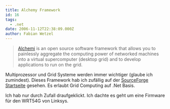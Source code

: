 ```yaml
---
title: Alchemy Framework
id: 16
tags:
  - .net
date: 2006-11-12T22:38:09.000Z
author: Fabian Wetzel
---
```


> [Alchemi](http://www.alchemi.net/index.html) is an open source software framework that allows you to painlessly aggregate the computing power of networked machines into a virtual supercomputer (desktop grid) and to develop applications to run on the grid. 

Multiprozessor und Grid Systeme werden immer wichtiger (glaube ich zumindest). Dieses Framework hab ich zufällig auf der [SourceForge Startseite](http://sourceforge.net) gesehen. Es erlaubt Grid Computing auf .Net Basis.

Ich hab nur durch Zufall draufgeklickt. Ich dachte es geht um eine Firmware für den WRT54G von Linksys.
